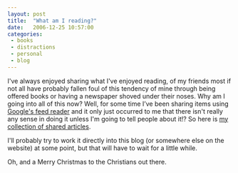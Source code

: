 ```yaml
---
layout: post
title:  "What am I reading?"
date:   2006-12-25 10:57:00
categories:
 - books
 - distractions
 - personal
 - blog
---
```


I've always enjoyed sharing what I've enjoyed reading, of my friends most if
not all have probably fallen foul of this tendency of mine through being
offered books or having a newspaper shoved under their noses. Why am I going
into all of this now? Well, for some time I’ve been sharing items using
[Google's feed reader](http://www.google.com/reader/) and it only just occurred
to me that there isn't really any sense in doing it unless I'm going to tell
people about it!? So here is [my collection of shared
articles](http://www.google.com/reader/shared/02291823998085059755).

I'll probably try to work it directly into this blog (or somewhere else on the
website) at some point, but that will have to wait for a little while.

Oh, and a Merry Christmas to the Christians out there.
